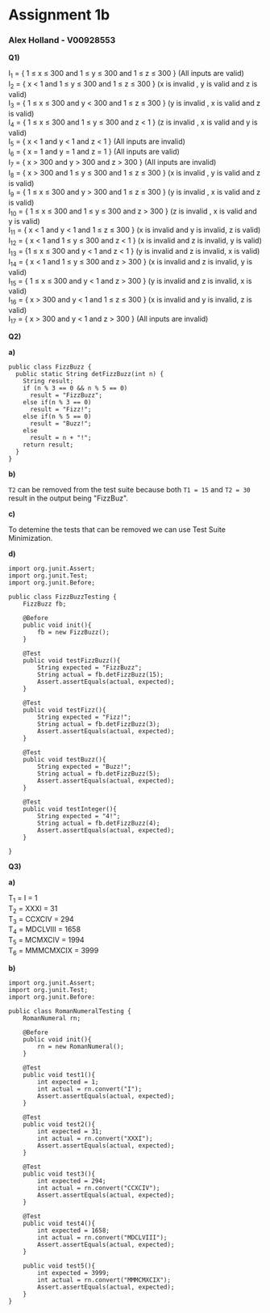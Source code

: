 # Assignment 1b
### Alex Holland - V00928553

**Q1)** 

I<sub>1</sub> = { 1 ≤ x ≤ 300 and 1 ≤ y ≤ 300 and 1 ≤ z ≤ 300 } (All inputs are valid) </br>
I<sub>2</sub> = { x < 1 and 1 ≤ y ≤ 300 and 1 ≤ z ≤ 300 } (x is invalid , y is valid and z is valid) </br>
I<sub>3</sub> = { 1 ≤ x ≤ 300 and y < 300 and 1 ≤ z ≤ 300 } (y is invalid , x is valid and z is valid) </br>
I<sub>4</sub> = { 1 ≤ x ≤ 300 and 1 ≤ y ≤ 300 and z < 1 } (z is invalid , x is valid and y is valid) </br>
I<sub>5</sub> = { x < 1 and y < 1 and z < 1 } (All inputs are invalid) </br>
I<sub>6</sub> = { x = 1 and y = 1 and z = 1 } (All inputs are valid) </br>
I<sub>7</sub> = { x > 300 and y > 300 and z > 300 } (All inputs are invalid) </br>
I<sub>8</sub> = { x > 300 and 1 ≤ y ≤ 300 and 1 ≤ z ≤ 300 } (x is invalid , y is valid and z is valid) </br>
I<sub>9</sub> = { 1 ≤ x ≤ 300 and y > 300 and 1 ≤ z ≤ 300 } (y is invalid , x is valid and z is valid) </br>
I<sub>10</sub> = { 1 ≤ x ≤ 300 and 1 ≤ y ≤ 300 and z > 300 } (z is invalid , x is valid and y is valid) </br>
I<sub>11</sub> = { x < 1 and y < 1 and 1 ≤ z ≤ 300 } (x is invalid and y is invalid, z is valid) </br>
I<sub>12</sub> = { x < 1 and 1 ≤ y ≤ 300 and z < 1 } (x is invalid and z is invalid, y is valid) </br>
I<sub>13</sub> = {1 ≤ x ≤ 300 and y < 1 and z < 1 } (y is invalid and z is invalid, x is valid) </br>
I<sub>14</sub> = { x < 1 and 1 ≤ y ≤ 300 and z > 300 } (x is invalid and z is invalid, y is valid) </br>
I<sub>15</sub> = { 1 ≤ x ≤ 300 and y < 1 and z > 300 } (y is invalid and z is invalid, x is valid) </br>
I<sub>16</sub> = { x > 300 and y < 1 and 1 ≤ z ≤ 300 } (x is invalid and y is invalid, z is valid) </br>
I<sub>17</sub> = { x > 300 and y < 1 and z > 300 } (All inputs are invalid) </br>

**Q2)** 

**a)**

```
public class FizzBuzz {
  public static String detFizzBuzz(int n) {
    String result;
    if (n % 3 == 0 && n % 5 == 0)
      result = "FizzBuzz";
    else if(n % 3 == 0)
      result = "Fizz!";
    else if(n % 5 == 0)
      result = "Buzz!";
    else
      result = n + "!";
    return result;
  }
}
```

**b)**

`T2` can be removed from the test suite because both `T1 = 15` and `T2 = 30` result in the output being "FizzBuz".

**c)**

To detemine the tests that can be removed we can use Test Suite Minimization.

**d)**
```
import org.junit.Assert;
import org.junit.Test;
import org.junit.Before;

public class FizzBuzzTesting {
    FizzBuzz fb;

    @Before
    public void init(){
        fb = new FizzBuzz();
    }
    
    @Test
    public void testFizzBuzz(){
        String expected = "FizzBuzz"; 
        String actual = fb.detFizzBuzz(15);
        Assert.assertEquals(actual, expected);
    }

    @Test
    public void testFizz(){
        String expected = "Fizz!";
        String actual = fb.detFizzBuzz(3);
        Assert.assertEquals(actual, expected);
    }

    @Test
    public void testBuzz(){
        String expected = "Buzz!";
        String actual = fb.detFizzBuzz(5);
        Assert.assertEquals(actual, expected);
    }
    
    @Test
    public void testInteger(){
        String expected = "4!";
        String actual = fb.detFizzBuzz(4);
        Assert.assertEquals(actual, expected);
    }
    
}
```

**Q3)**

**a)**

T<sub>1</sub> = I = 1 </br>
T<sub>2</sub> = XXXI = 31</br>
T<sub>3</sub> = CCXCIV = 294</br>
T<sub>4</sub> = MDCLVIII = 1658</br>
T<sub>5</sub> = MCMXCIV = 1994 </br>
T<sub>6</sub> = MMMCMXCIX = 3999 </br>

**b)**

```
import org.junit.Assert;
import org.junit.Test;
import org.junit.Before:

public class RomanNumeralTesting {
    RomanNumeral rn;

    @Before
    public void init(){
        rn = new RomanNumeral();
    }
    
    @Test
    public void test1(){
        int expected = 1;
        int actual = rn.convert("I");
        Assert.assertEquals(actual, expected);
    }

    @Test
    public void test2(){
        int expected = 31;
        int actual = rn.convert("XXXI");
        Assert.assertEquals(actual, expected);
    }

    @Test
    public void test3(){
        int expected = 294;
        int actual = rn.convert("CCXCIV");
        Assert.assertEquals(actual, expected);
    }

    @Test
    public void test4(){
        int expected = 1658;
        int actual = rn.convert("MDCLVIII");
        Assert.assertEquals(actual, expected);
    }

    public void test5(){
        int expected = 3999;
        int actual = rn.convert("MMMCMXCIX");
        Assert.assertEquals(actual, expected);
    }
}
```

